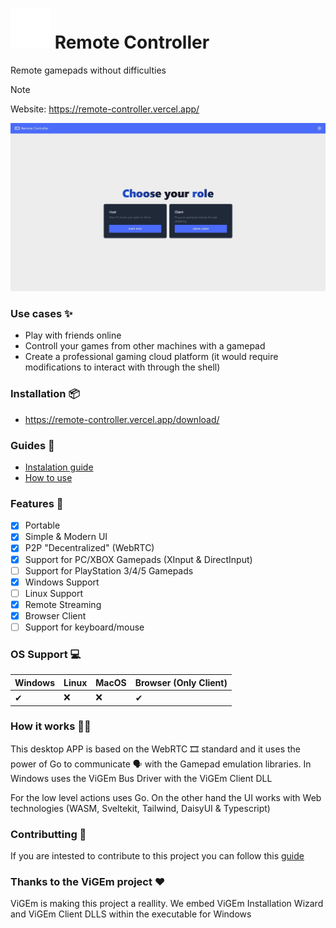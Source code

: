 # ![Gamepad](./frontend/src/lib/assets/gamepad.svg) Remote Controller 
Remote gamepads without difficulties

> [!Note]
> Website: 
> https://remote-controller.vercel.app/ 

![Example Image from the Desktop APP](./assets/example.jpg)

### Use cases ✨

- Play with friends online
- Controll your games from other machines with a gamepad
- Create a professional gaming cloud platform (it would require modifications to interact with through the shell)

### Installation 📦

- https://remote-controller.vercel.app/download/

### Guides 📘

- [Instalation guide](https://remote-controller.vercel.app/info/guides/installation/)
- [How to use](https://remote-controller.vercel.app/info/guides/how-to-use/)

### Features 🧩

- [x] Portable
- [x] Simple & Modern UI
- [x] P2P "Decentralized" (WebRTC)
- [x] Support for PC/XBOX Gamepads (XInput & DirectInput)
- [ ] Support for PlayStation 3/4/5 Gamepads
- [x] Windows Support
- [ ] Linux Support 
- [x] Remote Streaming
- [x] Browser Client
- [ ] Support for keyboard/mouse

### OS Support 💻

| Windows 	| Linux 	| MacOS 	| Browser (Only Client) 	|
|---------	|-------	|-------	|---------	|
| ✔       	| ❌     	| ❌     	| ✔       	|

### How it works 👷‍♂️

This desktop APP is based on the WebRTC 🎞 standard and it uses the power of Go to communicate 🗣 with the Gamepad emulation libraries.
In Windows uses the ViGEm Bus Driver with the ViGEm Client DLL

For the low level actions uses Go.
On the other hand the UI works with Web technologies (WASM, Sveltekit, Tailwind, DaisyUI & Typescript)

### Contributting 🤝

If you are intested to contribute to this project you can follow this [guide](./CONTRIBUTING.md)

### Thanks to the ViGEm project ♥
ViGEm is making this project a reallity. We embed ViGEm Installation Wizard and ViGEm Client DLLS within the executable for Windows
